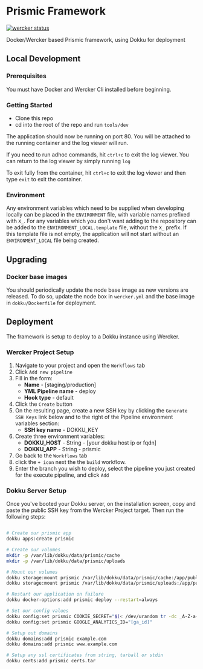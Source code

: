 # Prismic Framework

[![wercker status](https://app.wercker.com/status/bb5c4deb25df9531aa699406b91c1fae/s/master "wercker status")](https://app.wercker.com/project/byKey/bb5c4deb25df9531aa699406b91c1fae)

Docker/Wercker based Prismic framework, using Dokku for deployment

## Local Development

### Prerequisites

You must have Docker and Wercker Cli installed before beginning.

### Getting Started

* Clone this repo
* cd into the root of the repo and run `tools/dev`

The application should now be running on port 80. You will be attached to the running container and the log viewer will run.

If you need to run adhoc commands, hit `ctrl+c` to exit the log viewer. You can return to the log viewer by simply running `log`

To exit fully from the container, hit `ctrl+c` to exit the log viewer and then type `exit` to exit the container.

### Environment

Any environment variables which need to be supplied when developing locally can be placed in the `ENVIRONMENT` file, with variable names prefixed with `X_`. For any variables which you don't want adding to the repository can be added to the `ENVIRONMENT_LOCAL.template` file, without the `X_` prefix. If this template file is not empty, the application will not start without an `ENVIRONMENT_LOCAL` file being created.

## Upgrading

### Docker base images

You should periodically update the node base image as new versions are released. To do so, update the node box in `wercker.yml` and the base image in `dokku/Dockerfile` for deployment.

## Deployment

The framework is setup to deploy to a Dokku instance using Wercker.

### Wercker Project Setup

1. Navigate to your project and open the `Workflows` tab
2. Click `Add new pipeline`
3. Fill in the form:
    - **Name** - [staging/production]
    - **YML Pipeline name** - deploy
    - **Hook type** - default
4. Click the `Create` button
5. On the resulting page, create a new SSH key by clicking the `Generate SSH Keys` link below and to the right of the Pipeline environment variables section:
    - **SSH key name** - DOKKU_KEY
6. Create three environment variables:
    - **DOKKU_HOST** - String - [your dokku host ip or fqdn]
    - **DOKKU_APP** - String - prismic
7. Go back to the `Workflows` tab
8. click the `+ icon` next the the `build` workflow.
9. Enter the branch you wish to deploy, select the pipeline you just created for the execute pipeline, and click `Add`

### Dokku Server Setup

Once you've booted your Dokku server, on the installation screen, copy and paste the public SSH key from the Wercker Project target. Then run the following steps:

```bash

# Create our prismic app
dokku apps:create prismic

# Create our volumes
mkdir -p /var/lib/dokku/data/prismic/cache
mkdir -p /var/lib/dokku/data/prismic/uploads

# Mount our volumes
dokku storage:mount prismic /var/lib/dokku/data/prismic/cache:/app/public/cache
dokku storage:mount prismic /var/lib/dokku/data/prismic/uploads:/app/public/uploads

# Restart our application on failure
dokku docker-options:add prismic deploy --restart=always

# Set our config values
dokku config:set prismic COOKIE_SECRET="$(< /dev/urandom tr -dc _A-Z-a-z-0-9 | head -c64)"
dokku config:set prismic GOOGLE_ANALYTICS_ID="[ga_id]"

# Setup out domains
dokku domains:add prismic example.com
dokku domains:add prismic www.example.com

# Setup any ssl certificates from string, tarball or stdin
dokku certs:add prismic certs.tar
```
